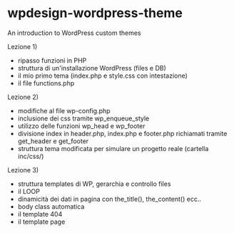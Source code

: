 # wpdesign-wordpress-theme
 An introduction to WordPress custom themes

Lezione 1)
- ripasso funzioni in PHP
- struttura di un'installazione WordPress (files e DB)
- il mio primo tema (index.php e style.css con intestazione)
- il file functions.php

Lezione 2)
- modifiche al file wp-config.php
- inclusione dei css tramite wp_enqueue_style
- utilizzo delle funzioni wp_head e wp_footer
- divisione index in header.php, index.php e footer.php richiamati tramite get_header e get_footer
- struttura tema modificata per simulare un progetto reale (cartella inc/css/)

Lezione 3)
- struttura templates di WP, gerarchia e controllo files
- il LOOP
- dinamicità dei dati in pagina con the_title(), the_content() ecc..
- body class automatica
- il template 404
- il template page